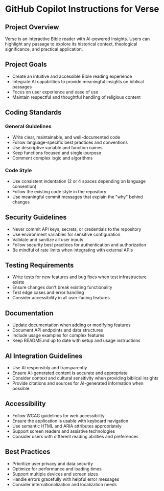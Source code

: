 # GitHub Copilot Instructions for Verse

## Project Overview

Verse is an interactive Bible reader with AI-powered insights. Users can highlight any passage to explore its historical context, theological significance, and practical application.

## Project Goals

- Create an intuitive and accessible Bible reading experience
- Integrate AI capabilities to provide meaningful insights on biblical passages
- Focus on user experience and ease of use
- Maintain respectful and thoughtful handling of religious content

## Coding Standards

### General Guidelines
- Write clear, maintainable, and well-documented code
- Follow language-specific best practices and conventions
- Use descriptive variable and function names
- Keep functions focused and single-purpose
- Comment complex logic and algorithms

### Code Style
- Use consistent indentation (2 or 4 spaces depending on language convention)
- Follow the existing code style in the repository
- Use meaningful commit messages that explain the "why" behind changes

## Security Guidelines

- Never commit API keys, secrets, or credentials to the repository
- Use environment variables for sensitive configuration
- Validate and sanitize all user inputs
- Follow security best practices for authentication and authorization
- Be mindful of rate limits when integrating with external APIs

## Testing Requirements

- Write tests for new features and bug fixes when test infrastructure exists
- Ensure changes don't break existing functionality
- Test edge cases and error handling
- Consider accessibility in all user-facing features

## Documentation

- Update documentation when adding or modifying features
- Document API endpoints and data structures
- Include usage examples for complex features
- Keep README.md up to date with setup and usage instructions

## AI Integration Guidelines

- Use AI responsibly and transparently
- Ensure AI-generated content is accurate and appropriate
- Consider context and cultural sensitivity when providing biblical insights
- Provide citations and sources for AI-generated information when possible

## Accessibility

- Follow WCAG guidelines for web accessibility
- Ensure the application is usable with keyboard navigation
- Use semantic HTML and ARIA attributes appropriately
- Support screen readers and assistive technologies
- Consider users with different reading abilities and preferences

## Best Practices

- Prioritize user privacy and data security
- Optimize for performance and loading times
- Support multiple devices and screen sizes
- Handle errors gracefully with helpful error messages
- Consider internationalization and localization needs
